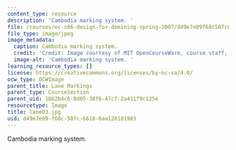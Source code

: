 ```yaml
---
content_type: resource
description: 'Cambodia marking system. '
file: /courses/ec-s06-design-for-demining-spring-2007/d49e7e09f68c507c66186aa128181983_lane03.jpg
file_type: image/jpeg
image_metadata:
  caption: Cambodia marking system.
  credit: 'Credit: Image courtesy of MIT OpenCourseWare, course staff, and students.'
  image-alt: 'Cambodia marking system. '
learning_resource_types: []
license: https://creativecommons.org/licenses/by-nc-sa/4.0/
ocw_type: OCWImage
parent_title: Lane Markings
parent_type: CourseSection
parent_uid: 18b2b4c6-0d05-38f6-47cf-2a411f9c125e
resourcetype: Image
title: lane03.jpg
uid: d49e7e09-f68c-507c-6618-6aa128181983
---
```

Cambodia marking system. 